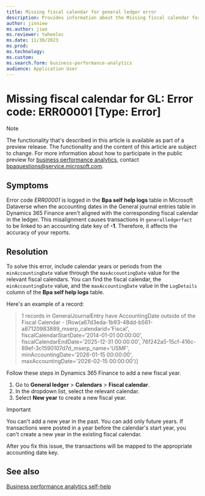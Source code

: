 ```yaml
---
title: Missing fiscal calendar for general ledger error
description: Provides information about the Missing fiscal calendar for general ledger error (error code ERR00001) in business performance analytics in Microsoft Dynamics 365 Finance.
author: jinniew
ms.author: jiwo
ms.reviewer: twheeloc 
ms.date: 11/30/2023
ms.prod: 
ms.technology:
ms.custom:
ms.search.form: business-performance-analytics
audience: Application User
---
```

# Missing fiscal calendar for GL: Error code: ERR00001 [Type: Error]

> [!NOTE]
> The functionality that's described in this article is available as part of a preview release. The functionality and the content of this article are subject to change. For more information about how to participate in the public preview for [business performance analytics](/dynamics365/finance/business-performance-analytics/business-performance-analytics-home-page), contact <bpaquestions@service.microsoft.com>.

## Symptoms

Error code *ERR00001* is logged in the **Bpa self help logs** table in Microsoft Dataverse when the accounting dates in the General journal entries table in Dynamics 365 Finance aren't aligned with the corresponding fiscal calendar in the ledger. This misalignment causes transactions in `generalledgerfact` to be linked to an accounting date key of **-1**. Therefore, it affects the accuracy of your reports.

## Resolution

To solve this error, include calendar years or periods from the `minAccountingDate` value through the `maxAccountingDate` value for the relevant fiscal calendars. You can find the fiscal calendar, the `minAccountingDate` value, and the `maxAccountingDate` value in the `LogDetails` column of the **Bpa self help logs** table.

Here's an example of a record:

> 1 records in GeneralJournalEntry have AccountingDate outside of the Fiscal Calendar - [Row(a67d3eda-1b93-48dd-b561-a87120983889_mserp_calendarid='Fiscal', fiscalCalendarStartDate='2014-01-01 00:00:00', fiscalCalendarEndDate='2025-12-31 00:00:00', 76f242a5-15cf-416c-89ef-3c1590107d7d_mserp_name='USMF', minAccountingDate='2026-01-15 00:00:00', maxAccountingDate='2026-02-15 00:00:00')]

Follow these steps in Dynamics 365 Finance to add a new fiscal year.

1. Go to **General ledger** > **Calendars** > **Fiscal calendar**.
2. In the dropdown list, select the relevant calendar.
3. Select **New year** to create a new fiscal year.

> [!IMPORTANT]
> You can't add a new year in the past. You can add only future years. If transactions were posted in a year before the calendar's start year, you can't create a new year in the existing fiscal calendar.

After you fix this issue, the transactions will be mapped to the appropriate accounting date key.

## See also

[Business performance analytics self-help](business-performance-analytics-self-help-overview.md)
